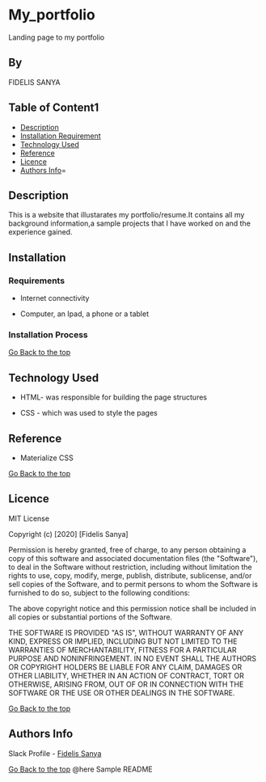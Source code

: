 # My_portfolio
Landing page to my portfolio
## By 
FIDELIS SANYA
 ## Table of Content1
 
 + [Description](#description)
 + [Installation Requirement](#Installation)
 + [Technology Used](#technology-used)
 + [Reference](#reference)
 + [Licence](#licence)
 + [Authors Info](#author-Info)=
 
 ## Description
 <p>This is  a website that illustarates my portfolio/resume.It contains all my background information,a sample projects that I have worked on and the experience gained.</p>
 
 ## Installation
 
 ### Requirements
 *  Internet connectivity
 
 * Computer, an Ipad, a phone or a tablet
 
 ### Installation Process
 
 [Go Back to the top](#portfolio)
 ## Technology Used
 * HTML- was responsible for building the page structures
 
 * CSS - which was used to style the pages
 
 ## Reference
 * Materialize CSS
 
 [Go Back to the top](#portfolio)
 
 ## Licence
 
 MIT License
 
 Copyright (c) [2020] [Fidelis Sanya]
 
 Permission is hereby granted, free of charge, to any person obtaining a copy
 of this software and associated documentation files (the "Software"), to deal
 in the Software without restriction, including without limitation the rights
 to use, copy, modify, merge, publish, distribute, sublicense, and/or sell
 copies of the Software, and to permit persons to whom the Software is
 furnished to do so, subject to the following conditions:
 
 The above copyright notice and this permission notice shall be included in all
 copies or substantial portions of the Software.
 
 THE SOFTWARE IS PROVIDED "AS IS", WITHOUT WARRANTY OF ANY KIND, EXPRESS OR
 IMPLIED, INCLUDING BUT NOT LIMITED TO THE WARRANTIES OF MERCHANTABILITY,
 FITNESS FOR A PARTICULAR PURPOSE AND NONINFRINGEMENT. IN NO EVENT SHALL THE
 AUTHORS OR COPYRIGHT HOLDERS BE LIABLE FOR ANY CLAIM, DAMAGES OR OTHER
 LIABILITY, WHETHER IN AN ACTION OF CONTRACT, TORT OR OTHERWISE, ARISING FROM,
 OUT OF OR IN CONNECTION WITH THE SOFTWARE OR THE USE OR OTHER DEALINGS IN THE
 SOFTWARE.
 
 [Go Back to the top](#portfolio)
 
 ## Authors Info
 
 Slack Profile - [Fidelis Sanya](https://app.slack.com/client/T077KKCG6/GLRQR61NW/user_profile/UKXCHMCNP?cdn_fallback=1)
  
 [Go Back to the top](#portfolio)
@here Sample README